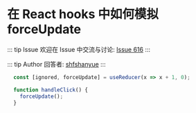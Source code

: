 # 在 React hooks 中如何模拟 forceUpdate



::: tip Issue 
 欢迎在 Issue 中交流与讨论: [Issue 616](https://github.com/shfshanyue/Daily-Question/issues/616) 
:::

::: tip Author 
回答者: [shfshanyue](https://github.com/shfshanyue) 
:::

``` js
  const [ignored, forceUpdate] = useReducer(x => x + 1, 0);

  function handleClick() {
    forceUpdate();
  }
```